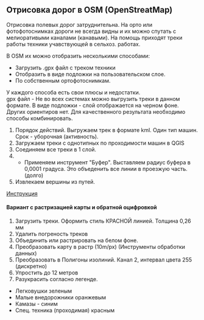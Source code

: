 ## Отрисовка дорог в OSM (OpenStreatMap)

Отрисовка полевых дорог затруднительна. На орто или фотофотоснимках дороги не всегда видны и их можно спутать с мелиоративыми каналами (канавыми).
На помощь приходят треки работы техники учавствующей в сельхоз. работах.

В OSM их можно отобразить несколькими способами:
* Загрузить .gpx файл с треком техники
* Отобразить в виде подложки на пользовательском слое.
* По собственным ортофотоснимкам.

У каждого способа есть свои плюсы и недостатки.  
gpx файл - Не во всех системах можно выгрузить треки в данном формате.
В виде подложки - слой отображается на черном фоне. Других ориентиров нет. 
Для качественного результата необходимо способы комбинировать. 

1. Порядок действий. Выгружаем трек в формате kml. Один тип машин. Срок - уборочная (активность).
2. Загружаем треки с однотипных по проходимости машин в QGIS
3. Соединяем все треки в 1 слой.
4. * Применяем инструмент "Буфер". Выставляем радиус буфера в 0,0001 градуса. Это объеденить все линии в проезжую часть. (долго)
5. Извлекаем вершины из путей.


 [Инструкция](https://gis.stackexchange.com/questions/319412/simplifying-multiple-lines-to-create-central-axis)


#### Вариант с растризацией карты и обратной оцифровкой
1. Загрузить треки. Оформить стиль КРАСНОЙ линией. Толщина 0,26 мм
2. Удалить погреность треков
3. Объединить или растрировать на белом фоне.
4. Преобразовать карту в растр (10m/px) (Инструменты обработки данных)
5. Преобразовать в Полигоны изолиний. Канал 2, интервал цвета 255 (дискретно)
6. Упростить до 12 метров
7. Разукрасить согласно легенде. 
- Легковушки зеленым
- Малые внедорожники оранжевым
- Камазы - синим
- Спец. техника (проходимая) красным